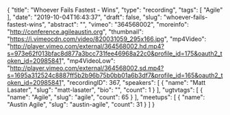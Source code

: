 {
  "title": "Whoever Fails Fastest - Wins",
  "type": "recording",
  "tags": [
    "Agile"
  ],
  "date": "2019-10-04T16:43:37",
  "draft": false,
  "slug": "whoever-fails-fastest-wins",
  "abstract": "",
  "vimeo": "364568002",
  "moreinfo": "http://conference.agileaustin.org",
  "thumbnail": "https://i.vimeocdn.com/video/820031059_295x166.jpg",
  "mp4Video": "http://player.vimeo.com/external/364568002.hd.mp4?s=973e62f013bfac8d877a3bcc731fee46968a22c0&profile_id=175&oauth2_token_id=20985841",
  "mp4VideoLow": "http://player.vimeo.com/external/364568002.sd.mp4?s=1695a312524c8887ff5b2b96b75b0bb01a6b3df7&profile_id=165&oauth2_token_id=20985841",
  "recordingID": 367,
  "speakers": [
    {
      "name": "Matt Lasater",
      "slug": "matt-lasater",
      "bio": "",
      "count": 1
    }
  ],
  "ugtvtags": [
    {
      "name": "Agile",
      "slug": "agile",
      "count": 65
    }
  ],
  "meetups": [
    {
      "name": "Austin Agile",
      "slug": "austin-agile",
      "count": 31
    }
  ]
}